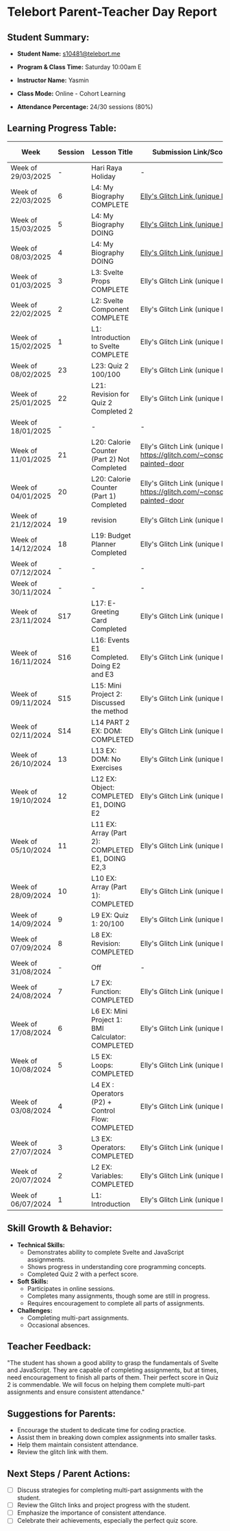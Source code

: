 # Telebort Parent-Teacher Day Report

## Student Summary:

* **Student Name:** s10481@telebort.me

* **Program & Class Time:** Saturday 10:00am E

* **Instructor Name:** Yasmin 

* **Class Mode:** Online - Cohort Learning

* **Attendance Percentage:** 24/30 sessions (80%)


## Learning Progress Table:

| Week             | Session | Lesson Title                                | Submission Link/Score                                   | Exit Ticket Score | Progress Rating |
|------------------|---------|---------------------------------------------|---------------------------------------------------------|-------------------|-----------------|
| Week of 29/03/2025 | -       | Hari Raya Holiday                           | -                                                       | -                 | ☆☆☆☆☆         |
| Week of 22/03/2025 | 6       | L4: My Biography COMPLETE                | [Elly's Glitch Link (unique link)](https://glitch.com/@e11yxs9nrio)                        | -                 | ★★★★☆        |
| Week of 15/03/2025 | 5       | L4: My Biography DOING                   | [Elly's Glitch Link (unique link)](https://glitch.com/@e11yxs9nrio)                        | -                 | ★★☆☆☆         |
| Week of 08/03/2025 | 4       | L4: My Biography DOING                   |[ Elly's Glitch Link (unique link) ](https://glitch.com/@e11yxs9nrio)                       | -                 | ★★☆☆☆         |
| Week of 01/03/2025 | 3       | L3: Svelte Props COMPLETE                 | Elly's Glitch Link (unique link)                        | -                 | ★★★★☆        |
| Week of 22/02/2025 | 2       | L2: Svelte Component COMPLETE              | Elly's Glitch Link (unique link)                        | -                 | ★★★★☆        |
| Week of 15/02/2025 | 1       | L1: Introduction to Svelte COMPLETE        | Elly's Glitch Link (unique link)                        | -                 | ★★★★☆        |
| Week of 08/02/2025 | 23      | L23: Quiz 2 100/100                         | Elly's Glitch Link (unique link)                        | 100/100           | ★★★★★        |
| Week of 25/01/2025 | 22      | L21: Revision for Quiz 2 Completed 2        | Elly's Glitch Link (unique link)                        | Completed 2       | ★★★☆☆         |
| Week of 18/01/2025 | -       | -                                         | -                                                       | -                 | ☆☆☆☆☆         |
| Week of 11/01/2025 | 21      | L20: Calorie Counter (Part 2) Not Completed | Elly's Glitch Link (unique link) - https://glitch.com/~conscious-painted-door | Not Completed   | ★★★☆☆         |
| Week of 04/01/2025 | 20      | L20: Calorie Counter (Part 1) Completed     | Elly's Glitch Link (unique link) - https://glitch.com/~conscious-painted-door | Completed       | ★★★☆☆         |
| Week of 21/12/2024 | 19      | revision                                    | Elly's Glitch Link (unique link)                        | -                 | ★★★★★        |
| Week of 14/12/2024 | 18      | L19: Budget Planner Completed             | Elly's Glitch Link (unique link)                        | Completed       | ★★★★☆        |
| Week of 07/12/2024 | -       | -                                         | -                                                       | -                 | ☆☆☆☆☆         |
| Week of 30/11/2024 | -       | -                                         | -                                                       | -                 | ☆☆☆☆☆         |
| Week of 23/11/2024 | S17     | L17: E-Greeting Card Completed            | Elly's Glitch Link (unique link)                        | Completed       | ★★★☆☆         |
| Week of 16/11/2024 | S16     | L16: Events E1 Completed. Doing E2 and E3   | Elly's Glitch Link (unique link)                        | E1 Completed      | ★★☆☆☆         |
| Week of 09/11/2024 | S15     | L15: Mini Project 2: Discussed the method   | Elly's Glitch Link (unique link)                        | -                 | ★★★☆☆         |
| Week of 02/11/2024 | S14     | L14 PART 2 EX: DOM: COMPLETED             | Elly's Glitch Link (unique link)                        | COMPLETED       | ★★★★☆        |
| Week of 26/10/2024 | 13      | L13 EX: DOM: No Exercises                  | Elly's Glitch Link (unique link)                        | -                 | ★★★★★        |
| Week of 19/10/2024 | 12      | L12 EX: Object: COMPLETED E1, DOING E2     | Elly's Glitch Link (unique link)                        | E1 Completed      | ★★☆☆☆         |
| Week of 05/10/2024 | 11      | L11 EX: Array (Part 2): COMPLETED E1, DOING E2,3 | Elly's Glitch Link (unique link)                        | E1 Completed      | ★★☆☆☆         |
| Week of 28/09/2024 | 10      | L10 EX: Array (Part 1): COMPLETED          | Elly's Glitch Link (unique link)                        | COMPLETED       | ★★☆☆☆         |
| Week of 14/09/2024 | 9       | L9 EX: Quiz 1: 20/100                      | Elly's Glitch Link (unique link)                        | 20/100           | ★★☆☆☆         |
| Week of 07/09/2024 | 8       | L8 EX: Revision: COMPLETED                 | Elly's Glitch Link (unique link)                        | COMPLETED       | ★★★☆☆         |
| Week of 31/08/2024 | -       | Off                                       | -                                                       | -                 | ☆☆☆☆☆         |
| Week of 24/08/2024 | 7       | L7 EX: Function: COMPLETED                | Elly's Glitch Link (unique link)                        | COMPLETED       | ★★☆☆☆         |
| Week of 17/08/2024 | 6       | L6 EX: Mini Project 1: BMI Calculator: COMPLETED | Elly's Glitch Link (unique link)                        | COMPLETED       | ★★☆☆☆         |
| Week of 10/08/2024 | 5       | L5 EX: Loops: COMPLETED                   | Elly's Glitch Link (unique link)                        | COMPLETED       | ★★★☆☆         |
| Week of 03/08/2024 | 4       | L4 EX : Operators (P2) + Control Flow: COMPLETED | Elly's Glitch Link (unique link)                        | COMPLETED       | ★★★☆☆         |
| Week of 27/07/2024 | 3       | L3 EX: Operators: COMPLETED               | Elly's Glitch Link (unique link)                        | COMPLETED       | ★★★☆☆         |
| Week of 20/07/2024 | 2       | L2 EX: Variables: COMPLETED               | Elly's Glitch Link (unique link)                        | COMPLETED       | ★★★☆☆         |
| Week of 06/07/2024 | 1       | L1: Introduction                          | Elly's Glitch Link (unique link)                        | -                 | ★★★☆☆         |

## Skill Growth & Behavior:

* **Technical Skills:**
    * Demonstrates ability to complete Svelte and JavaScript assignments.
    * Shows progress in understanding core programming concepts.
    * Completed Quiz 2 with a perfect score.
* **Soft Skills:**
    * Participates in online sessions.
    * Completes many assignments, though some are still in progress.
    * Requires encouragement to complete all parts of assignments.
* **Challenges:**
    * Completing multi-part assignments.
    * Occasional absences.

## Teacher Feedback:

"The student has shown a good ability to grasp the fundamentals of Svelte and JavaScript. They are capable of completing assignments, but at times, need encouragement to finish all parts of them. Their perfect score in Quiz 2 is commendable. We will focus on helping them complete multi-part assignments and ensure consistent attendance."

## Suggestions for Parents:

* Encourage the student to dedicate time for coding practice.
* Assist them in breaking down complex assignments into smaller tasks.
* Help them maintain consistent attendance.
* Review the glitch link with them.

## Next Steps / Parent Actions:

* [ ] Discuss strategies for completing multi-part assignments with the student.
* [ ] Review the Glitch links and project progress with the student.
* [ ] Emphasize the importance of consistent attendance.
* [ ] Celebrate their achievements, especially the perfect quiz score.
